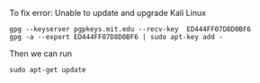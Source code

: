 To fix error: Unable to update and upgrade Kali Linux
```
gpg --keyserver pgpkeys.mit.edu --recv-key  ED444FF07D8D0BF6
gpg -a --export ED444FF07D8D0BF6 | sudo apt-key add -
```
Then we can run
```
sudo apt-get update
```
